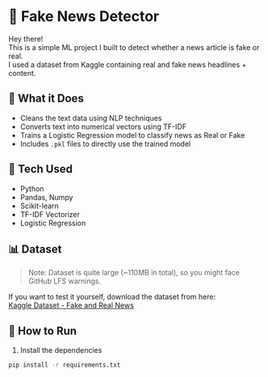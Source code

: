 # 🧠 Fake News Detector

Hey there!  
This is a simple ML project I built to detect whether a news article is fake or real.  
I used a dataset from Kaggle containing real and fake news headlines + content.

## 🚀 What it Does
- Cleans the text data using NLP techniques
- Converts text into numerical vectors using TF-IDF
- Trains a Logistic Regression model to classify news as Real or Fake
- Includes `.pkl` files to directly use the trained model

## 🧠 Tech Used
- Python
- Pandas, Numpy
- Scikit-learn
- TF-IDF Vectorizer
- Logistic Regression

## 📊 Dataset
> Note: Dataset is quite large (~110MB in total), so you might face GitHub LFS warnings.

If you want to test it yourself, download the dataset from here:  
[Kaggle Dataset - Fake and Real News](https://www.kaggle.com/datasets/clmentbisaillon/fake-and-real-news-dataset)

## 🧪 How to Run
1. Install the dependencies
```bash
pip install -r requirements.txt
